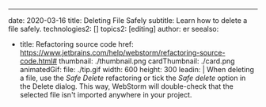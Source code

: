 ---
date: 2020-03-16
title: Deleting File Safely
subtitle: Learn how to delete a file safely.
technologies2: []
topics2: [editing]
author: er
seealso:
- title: Refactoring source code
  href: https://www.jetbrains.com/help/webstorm/refactoring-source-code.html#
thumbnail: ./thumbnail.png
cardThumbnail: ./card.png
animatedGif:
  file: ./tip.gif
  width: 600
  height: 300
leadin: |
  When deleting a file, use the *Safe Delete* refactoring or tick the *Safe delete* 
  option in the Delete dialog. This way, WebStorm will double-check that the 
  selected file isn't imported anywhere in your project.
